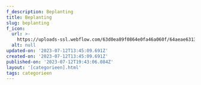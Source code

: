 ```yaml
---
f_description: Beplanting
title: Beplanting
slug: beplanting
f_icon:
  url: >-
    https://uploads-ssl.webflow.com/63d0ea89f0864e0fa46a060f/64aeae63136790cbb09f78d5_plant.jpg
  alt: null
updated-on: '2023-07-12T13:45:09.691Z'
created-on: '2023-07-12T13:45:09.691Z'
published-on: '2023-07-12T19:43:06.084Z'
layout: '[categorieen].html'
tags: categorieen
---
```



